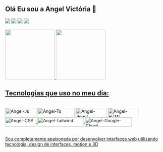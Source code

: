 ## Olá Eu sou a Angel Victória 👋
<div> 
  <a href="https://instagram.com/iamanvic" target="_blank"><img src="https://img.shields.io/badge/-Instagram-%23E4405F?style=for-the-badge&logo=instagram&logoColor=white" target="_blank"></a>
 <a href="https://discord.gg/iamanvic#1122" target="_blank"><img src="https://img.shields.io/badge/Discord-7289DA?style=for-the-badge&logo=discord&logoColor=white" target="_blank"></a> 
  <a href = "mailto:hello@anvic.com.br"><img src="https://img.shields.io/badge/-Gmail-%23333?style=for-the-badge&logo=gmail&logoColor=white" target="_blank"></a>
  <a href="https://www.linkedin.com/in/anvic/" target="_blank"><img src="https://img.shields.io/badge/-LinkedIn-%230077B5?style=for-the-badge&logo=linkedin&logoColor=white" target="_blank"></a> 
</div>
<br/>
<div>
  <a href="https://github.com/iamanvicc/">
  <img height="160em" src="https://github-readme-stats.vercel.app/api?username=iamanvicc&show_icons=true&theme=dark&include_all_commits=true&count_private=true"/>
  <img height="160em" src="https://github-readme-stats.vercel.app/api/top-langs/?username=iamanvicc&layout=compact&langs_count=16&theme=dark"/>
</div>

## Tecnologias que uso no meu dia:
<div style="display: inline_block"><br>
  <img align="center" alt="Angel-Js" height="30" width="100" src="https://img.shields.io/badge/JavaScript-F7DF1E?style=for-the-badge&logo=javascript&logoColor=black">
  <img align="center" alt="Angel-Ts" height="30" width="120" src="https://img.shields.io/badge/TypeScript-007ACC?style=for-the-badge&logo=typescript&logoColor=white">
  <img align="center" alt="Angel-React" height="30" width="100" src="https://img.shields.io/badge/React-20232A?style=for-the-badge&logo=react&logoColor=61DAFB">
  <img align="center" alt="Angel-HTML" height="30" width="100" src="https://img.shields.io/badge/HTML5-E34F26?style=for-the-badge&logo=html5&logoColor=white">
  <img align="center" alt="Angel-CSS" height="30" width="100" src="https://img.shields.io/badge/CSS3-1572B6?style=for-the-badge&logo=css3&logoColor=white">
  <img align="center" alt="Angel-Tailwind" height="30" width="150" src="https://img.shields.io/badge/Tailwind_CSS-38B2AC?style=for-the-badge&logo=tailwind-css&logoColor=white">
  <img align="center" alt="Angel-Google-Cloud" height="30" width="150" src="https://img.shields.io/badge/Google_Cloud-4285F4?style=for-the-badge&logo=google-cloud&logoColor=white">
</div>
<br/>
<p>Sou completamente apaixonada por desenvolver interfaces web utilizando tecnologia, design de interfaces, motion e 3D </p>
  
  ##
 

